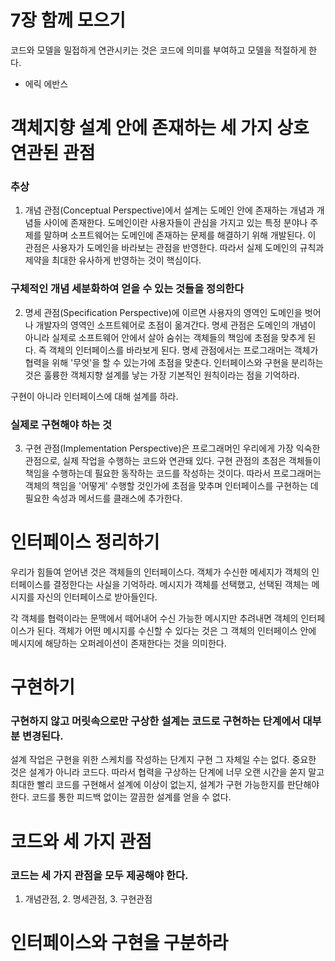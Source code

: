 # 7장 함께 모으기

코드와 모델을 밀접하게 연관시키는 것은 코드에 의미를 부여하고 모델을 적절하게 한다. 
- 에릭 에반스 

# 객체지향 설계 안에 존재하는 세 가지 상호 연관된 관점
### 추상
1. 개념 관점(Conceptual Perspective)에서 설계는 도메인 안에 존재하는 개념과 개념들 사이에 존재한다. 
도메인이란 사용자들이 관심을 가지고 있는 특정 분야나 주제를 말하며 소프트웨어는 도메인에 존재하는 문제를 해결하기 위해 개발된다. 
이 관점은 사용자가 도메인을 바라보는 관점을 반영한다. 따라서 실제 도메인의 규칙과 제약을 최대한 유사하게 반영하는 것이 핵심이다. 

### 구체적인 개념 세분화하여 얻을 수 있는 것들을 정의한다
2. 명세 관점(Specification Perspective)에 이르면 사용자의 영역인 도메인을 벗어나 개발자의 영역인 소프트웨어로 초점이 옮겨간다. 
명세 관점은 도메인의 개념이 아니라 실제로 소프트웨어 안에서 살아 숨쉬는 객체들의 책임에 초점을 맞추게 된다. 
즉 객체의 인터페이스를 바라보게 된다. 명세 관점에서는 프로그래머는 객체가 협력을 위해 '무엇'을 할 수 있는가에 초점을 맞춘다. 
인터페이스와 구현을 분리하는 것은 훌륭한 객체지향 설계를 낳는 가장 기본적인 원칙이라는 점을 기억하라. 

구현이 아니라 인터페이스에 대해 설계를 하라. 

### 실제로 구현해야 하는 것
3. 구현 관점(Implementation Perspective)은 프로그래머인 우리에게 가장 익숙한 관점으로, 
실제 작업을 수행하는 코드와 연관돼 있다. 구현 관점의 초점은 객체들이 책임을 수행하는데 필요한 동작하는 코드를 작성하는 것이다. 
따라서 프로그래머는 객체의 책임을 '어떻게' 수행할 것인가에 초점을 맞추며 인터페이스를 구현하는 데 필요한 속성과 메서드를 클래스에 추가한다. 

# 인터페이스 정리하기
우리가 힘들여 얻어낸 것은 객체들의 인터페이스다. 객체가 수신한 메세지가 객체의 인터페이스를 결정한다는 사실을 기억하라. 
메시지가 객체를 선택했고, 선택된 객체는 메시지를 자신의 인터페이스로 받아들인다. 

각 객체를 협력이라는 문맥에서 떼어내어 수신 가능한 메시지만 추려내면 객체의 인터페이스가 된다. 
객체가 어떤 메시지를 수신할 수 있다는 것은 그 객체의 인터페이스 안에 메시지에 해당하는 오퍼레이션이 존재한다는 것을 의미한다. 

# 구현하기
### 구현하지 않고 머릿속으로만 구상한 설계는 코드로 구현하는 단계에서 대부분 변경된다. 
설계 작업은 구현을 위한 스케치를 작성하는 단계지 구현 그 자체일 수는 없다. 
중요한 것은 설계가 아니라 코드다. 따라서 협력을 구상하는 단계에 너무 오랜 시간을 쏟지 말고 최대한 빨리 코드를 구현해서 설계에 이상이 없는지, 
설계가 구현 가능한지를 판단해야 한다. 코드를 통한 피드백 없이는 깔끔한 설계를 얻을 수 없다. 

# 코드와 세 가지 관점
### 코드는 세 가지 관점을 모두 제공해야 한다.
1. 개념관점, 2. 명세관점, 3. 구현관점

# 인터페이스와 구현을 구분하라




